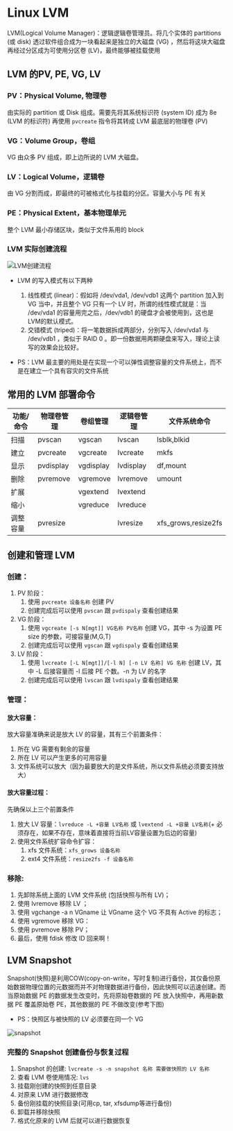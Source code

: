 # Linux LVM
LVM(Logical Volume Manager)：逻辑逻辑卷管理员。将几个实体的 partitions (或 disk) 透过软件组合成为一块看起来是独立的大磁盘 (VG) ，然后将这块大磁盘再经过分区成为可使用分区卷 (LV)，最终能够被挂载使用

## LVM 的PV, PE, VG, LV
### PV：Physical Volume, 物理卷
由实际的 partition 或 Disk 组成。需要先将其系统标识符 (system ID) 成为 8e (LVM 的标识符) 再使用 `pvcreate` 指令将其转成 LVM 最底层的物理卷 (PV)

### VG：Volume Group，卷组
VG 由众多 PV 组成，即上边所说的 LVM 大磁盘。

### LV：Logical Volume，逻辑卷
由 VG 分割而成，即最终的可被格式化与挂载的分区。容量大小与 PE 有关

### PE：Physical Extent，基本物理单元
整个 LVM 最小存储区块，类似于文件系用的 block 

### LVM 实际创建流程
![LVM创建流程](https://linux.vbird.org/linux_basic/centos7/0420quota/centos7_lvm.jpg)

* LVM 的写入模式有以下两种
  1. 线性模式 (linear)：假如将 /dev/vda1, /dev/vdb1 这两个 partition 加入到 VG 当中，并且整个 VG 只有一个 LV 时，所谓的线性模式就是：当 /dev/vda1 的容量用完之后，/dev/vdb1 的硬盘才会被使用到，这也是LVM的默认模式。
  2. 交错模式 (triped)：将一笔数据拆成两部分，分别写入 /dev/vda1 与 /dev/vdb1 ，类似于 RAID 0 。即一份数据用两颗硬盘来写入，理论上读写的效果会比较好。

* PS：LVM 最主要的用处是在实现一个可以弹性调整容量的文件系统上，而不是在建立一个具有容灾的文件系统

## 常用的 LVM 部署命令
|功能/命令|物理卷管理|卷组管理|逻辑卷管理|文件系统命令|
|-|-|-|-|-|
|扫描|pvscan|vgscan|lvscan|lsblk,blkid|
|建立|pvcreate|vgcreate|lvcreate|mkfs|
|显示|pvdisplay|vgdisplay|lvdisplay|df,mount|
|删除|pvremove|vgremove|lvremove|umount|
|扩展||vgextend|lvextend||
|缩小||vgreduce|lvreduce||
|调整容量|pvresize||lvresize|xfs_grows,resize2fs|

## 创建和管理 LVM
### 创建：
1. PV 阶段：
   1. 使用 `pvcreate 设备名称` 创建 PV
   2. 创建完成后可以使用 `pvscan` 跟 `pvdispaly` 查看创建结果
2. VG 阶段：
   1. 使用 `vgcreate [-s N[mgt]] VG名称 PV名称` 创建 VG，其中 -s 为设置 PE size 的参数，可接容量(M,G,T)
   2. 创建完成后可以使用 `vgscan` 跟 `vgdispaly` 查看创建结果
3. LV 阶段：
   1. 使用 `lvcreate [-L N[mgt]]/[-l N] [-n LV 名称] VG 名称` 创建 LV，其中 -L 后接容量而 -l 后接 PE 个数。-n 为 LV 的名字
   2. 创建完成后可以使用 `lvscan` 跟 `lvdispaly` 查看创建结果

### 管理：
#### 放大容量：
放大容量准确来说是放大 LV 的容量，其有三个前置条件：
1. 所在 VG 需要有剩余的容量
2. 所在 LV 可以产生更多的可用容量
3. 文件系统可以放大（因为最要放大的是文件系统，所以文件系统必须要支持放大）
#### 放大容量过程：
先确保以上三个前置条件
1. 放大 LV 容量：`lvreduce -L +容量 LV名称` 或 `lvextend -L +容量 LV名称`(+ 必须存在，如果不存在，意味着直接将当前LV容量设置为后边的容量)
2. 使用文件系统扩容命令扩容：
   1. xfs 文件系统：`xfs_grows 设备名称`
   2. ext4 文件系统：`resize2fs -f 设备名称`

### 移除:
1. 先卸除系统上面的 LVM 文件系统 (包括快照与所有 LV)；
2. 使用 lvremove 移除 LV ；
3. 使用 vgchange -a n VGname 让 VGname 这个 VG 不具有 Active 的标志；
4. 使用 vgremove 移除 VG：
5. 使用 pvremove 移除 PV；
6. 最后，使用 fdisk 修改 ID 回来啊！

## LVM Snapshot
Snapshot(快照)是利用COW(copy-on-write，写时复制)进行备份，其仅备份原始数据物理位置的元数据而并不对物理数据进行备份，因此快照可以迅速创建。而当原始数据 PE 的数据发生改变时，先将原始卷数据的 PE 放入快照中，再用新数据 PE 覆盖原始卷 PE，其他数据的 PE 不做改变(参考下图)
* PS：快照区与被快照的 LV 必须要在同一个 VG

![snapshot](https://linux.vbird.org/linux_basic/centos7/0420quota//snapshot.gif)

### 完整的 Snapshot 创建备份与恢复过程
1. Snapshot 的创建: `lvcreate -s -n snapshot 名称 需要做快照的 LV 名称`
2. 查看 LVM 卷使用情况: `lvs`
3. 挂载刚创建的快照到任意目录
4. 对原来 LVM 进行数据修改
5. 备份刚挂载的快照目录(可用cp, tar, xfsdump等进行备份)
6. 卸载并移除快照
7. 格式化原来的 LVM 后就可以进行数据恢复
